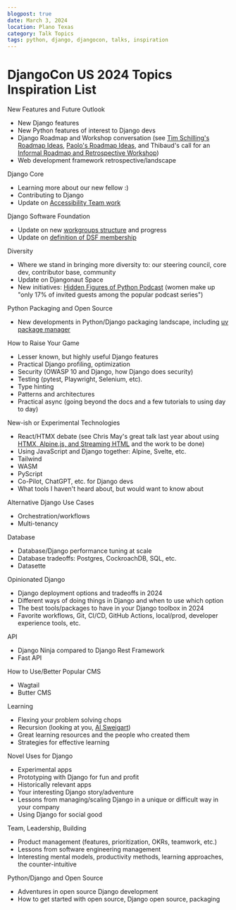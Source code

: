 ```yaml
---
blogpost: true
date: March 3, 2024
location: Plano Texas
category: Talk Topics
tags: python, django, djangocon, talks, inspiration
---
```


# DjangoCon US 2024 Topics Inspiration List

New Features and Future Outlook
* New Django features
* New Python features of interest to Django devs
* Django Roadmap and Workshop conversation (see [Tim Schilling's Roadmap Ideas](https://www.better-simple.com/django/2024/01/25/informal-django-roadmap/), [Paolo's Roadmap Ideas](https://www.paulox.net/2024/01/19/my-django-roadmap-ideas/), and Thibaud's call for an [Informal Roadmap and Retrospective Workshop](https://forum.djangoproject.com/t/informal-roadmap-retrospective-workshops-for-django/26835 ))
* Web development framework retrospective/landscape

Django Core
* Learning more about our new fellow :)
* Contributing to Django
* Update on [Accessibility Team work](https://www.djangoproject.com/weblog/2024/feb/10/django-accessibility-in-2023-and-beyond/)

Django Software Foundation
* Update on new [workgroups structure](https://github.com/django/dsf-working-groups) and progress
* Update on [definition of DSF membership](https://www.djangoproject.com/weblog/2024/jan/10/dsf-membership/)

Diversity
* Where we stand in bringing more diversity to: our steering council, core dev, contributor base, community
* Update on Djangonaut Space
* New initiatives: [Hidden Figures of Python Podcast](https://pypodcats.live/) (women make up "only 17% of invited guests among the popular podcast series")

Python Packaging and Open Source
* New developments in Python/Django packaging landscape, including [uv package manager](https://github.com/astral-sh/uv)

How to Raise Your Game
* Lesser known, but highly useful Django features
* Practical Django profiling, optimization
* Security (OWASP 10 and Django, how Django does security)
* Testing (pytest, Playwright, Selenium, etc). 
* Type hinting
* Patterns and architectures
* Practical async (going beyond the docs and a few tutorials to using day to day)

New-ish or Experimental Technologies
* React/HTMX debate (see Chris May's great talk last year about using [HTMX, Alpine.js, and Streaming HTML](https://youtu.be/kYV8K71pY64?si=JQLO3HGPo87Sef41) and the work to be done)
* Using JavaScript and Django together: Alpine, Svelte, etc. 
* Tailwind
* WASM
* PyScript
* Co-Pilot, ChatGPT, etc. for Django devs 
* What tools I haven't heard about, but would want to know about

Alternative Django Use Cases
* Orchestration/workflows
* Multi-tenancy

Database
* Database/Django performance tuning at scale
* Database tradeoffs: Postgres, CockroachDB, SQL, etc. 
* Datasette

Opinionated Django
* Django deployment options and tradeoffs in 2024
* Different ways of doing things in Django and when to use which option
* The best tools/packages to have in your Django toolbox in 2024
* Favorite workflows, Git, CI/CD, GitHub Actions, local/prod, developer experience tools, etc. 

API
* Django Ninja compared to Django Rest Framework
* Fast API

How to Use/Better Popular CMS
* Wagtail
* Butter CMS

Learning
* Flexing your problem solving chops
* Recursion (looking at you, [Al Sweigart](https://nostarch.com/recursive-book-recursion))
* Great learning resources and the people who created them
* Strategies for effective learning
  
Novel Uses for Django
* Experimental apps
* Prototyping with Django for fun and profit
* Historically relevant apps
* Your interesting Django story/adventure
* Lessons from managing/scaling Django in a unique or difficult way in your company
* Using Django for social good

Team, Leadership, Building
* Product management (features, prioritization, OKRs, teamwork, etc.)
* Lessons from software engineering management
* Interesting mental models, productivity methods, learning approaches, the counter-intuitive

Python/Django and Open Source
* Adventures in open source Django development
* How to get started with open source, Django open source, packaging

<!--
For even more ideas, see my fellow DEFNA Board Member Jeff Triplett's [list](https://jefftriplett.com/2023/djangocon-us-talks-i-d-like-to-see-2023-edition/).
-->
